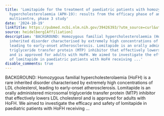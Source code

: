 ```yaml
---
title: 'Lomitapide for the treatment of paediatric patients with homozygous familial
  hypercholesterolaemia (APH-19): results from the efficacy phase of an open-label,
  multicentre, phase 3 study'
date: '2024-10-19'
linkTitle: https://pubmed.ncbi.nlm.nih.gov/39426393/?utm_source=curl&utm_medium=rss&utm_campaign=pubmed-2&utm_content=1FakS-2QOkCT8HsMOQP1bCRQ4YzyumYOmxmF0moLsQ3dFB1E9V&fc=20220326224207&ff=20241020192058&v=2.18.0.post9+e462414
source: heidelberg[Affiliation]
description: 'BACKGROUND: Homozygous familial hypercholesterolaemia (HoFH) is a rare
  inherited disorder characterised by extremely high concentrations of LDL cholesterol,
  leading to early-onset atherosclerosis. Lomitapide is an orally administered microsomal
  triglyceride transfer protein (MTP) inhibitor that effectively lowers LDL cholesterol
  and is approved for adults with HoFH. We aimed to investigate the efficacy and safety
  of lomitapide in paediatric patients with HoFH receiving ...'
disable_comments: true
---
```

BACKGROUND: Homozygous familial hypercholesterolaemia (HoFH) is a rare inherited disorder characterised by extremely high concentrations of LDL cholesterol, leading to early-onset atherosclerosis. Lomitapide is an orally administered microsomal triglyceride transfer protein (MTP) inhibitor that effectively lowers LDL cholesterol and is approved for adults with HoFH. We aimed to investigate the efficacy and safety of lomitapide in paediatric patients with HoFH receiving ...